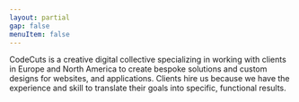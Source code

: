 ```yaml
---
layout: partial
gap: false
menuItem: false
---
```

CodeCuts is a creative digital collective specializing in working with clients in Europe and North America to create bespoke solutions and custom designs for websites, and applications. Clients hire us because we have the experience and skill to translate their goals into specific, functional results.